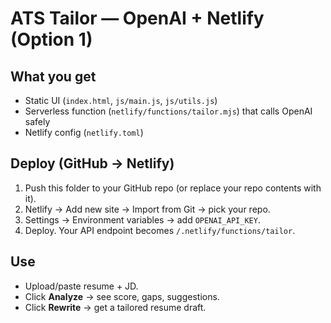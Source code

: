 # ATS Tailor — OpenAI + Netlify (Option 1)

## What you get
- Static UI (`index.html`, `js/main.js`, `js/utils.js`)
- Serverless function (`netlify/functions/tailor.mjs`) that calls OpenAI safely
- Netlify config (`netlify.toml`)

## Deploy (GitHub → Netlify)
1) Push this folder to your GitHub repo (or replace your repo contents with it).
2) Netlify → Add new site → Import from Git → pick your repo.
3) Settings → Environment variables → add `OPENAI_API_KEY`.
4) Deploy. Your API endpoint becomes `/.netlify/functions/tailor`.

## Use
- Upload/paste resume + JD.
- Click **Analyze** → see score, gaps, suggestions.
- Click **Rewrite** → get a tailored resume draft.
